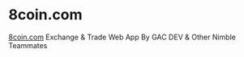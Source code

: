 # 8coin.com
[8coin.com](https://8coin.com) Exchange &amp; Trade Web App By GAC DEV &amp; Other Nimble Teammates
